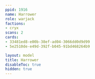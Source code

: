 ```yaml
---
ppid: 1916
name: Harrower
role: warjack
factions:
- cryx
scans: 2
cards:
- 33481ed8-e00b-38ef-ad04-3066dd0d9d99
- 5e2510de-e49d-392f-b045-91bd468264b9

layout: model
title: Harrower
disableToc: true
hidden: true
---
```

